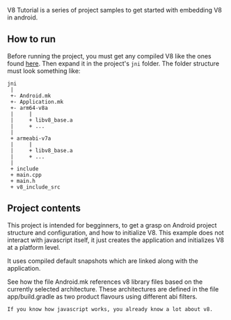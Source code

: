 V8 Tutorial is a series of project samples to get started with embedding V8 in android.

## How to run

Before running the project, you must get any compiled V8 like the ones found [here](https://github.com/social-games/CompiledV8).
Then expand it in the project's `jni` folder. The folder structure must look something like:

```
jni
 |
 +- Android.mk
 +- Application.mk
 +- arm64-v8a
 |     |
 |     + libv8_base.a
 |     + ...
 |
 + armeabi-v7a
 |     |
 |     + libv8_base.a
 |     + ...
 |
 + include
 + main.cpp
 + main.h
 + v8_include_src
```

## Project contents

This project is intended for begginners, to get a grasp on Android project structure and configuration, and how to initialize V8.
This example does not interact with javascript itself, it just creates the application and initializes V8 at a platform level.

It uses compiled default snapshots which are linked along with the application.

See how the file Android.mk references v8 library files based on the currently selected architecture.
These architectures are defined in the file app/build.gradle as two product flavours using different abi filters.

`If you know how javascript works, you already know a lot about v8.`
